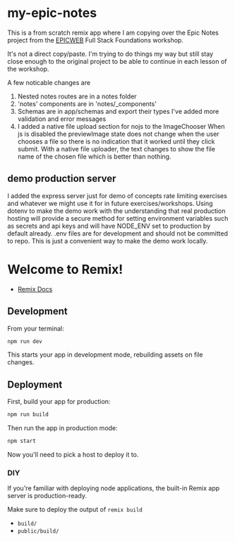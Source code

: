 # my-epic-notes

This is a from scratch remix app where I am copying over the Epic Notes project
from the [EPICWEB](https://www.epicweb.dev/workshops) Full Stack Foundations
workshop.

It's not a direct copy/paste. I'm trying to do things my way but still stay
close enough to the original project to be able to continue in each lesson of
the workshop.

A few noticable changes are

1. Nested notes routes are in a notes folder
2. 'notes' components are in 'notes/_components'
3. Schemas are in app/schemas and export their types
   I've added more validation and error messages
4. I added a native file upload section for nojs to the ImageChooser
   When js is disabled the previewImage state does not change when the user chooses a file so there is no indication that it worked until they click submit. With a native file uploader, the text changes to show the file name of the chosen file which is better than nothing.


## demo production server

I added the express server just for demo of concepts rate limiting exercises and whatever we might use it for in future exercises/workshops. Using dotenv to make the demo work with the understanding that real production hosting will provide a secure method for setting environment variables such as secrets and api keys and will have NODE_ENV set to production by default already. .env files are for development and should not be committed to repo. This is just a convenient way to make the demo work locally.


# Welcome to Remix!

- [Remix Docs](https://remix.run/docs)

## Development

From your terminal:

```sh
npm run dev
```

This starts your app in development mode, rebuilding assets on file changes.

## Deployment

First, build your app for production:

```sh
npm run build
```

Then run the app in production mode:

```sh
npm start
```

Now you'll need to pick a host to deploy it to.

### DIY

If you're familiar with deploying node applications, the built-in Remix app
server is production-ready.

Make sure to deploy the output of `remix build`

- `build/`
- `public/build/`
